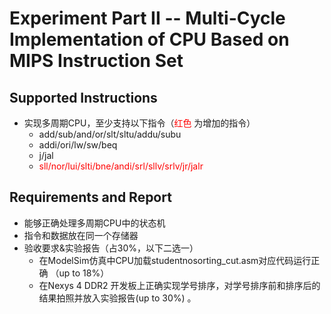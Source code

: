 # Experiment Part II -- Multi-Cycle Implementation of CPU Based on MIPS Instruction Set

## Supported Instructions

- 实现多周期CPU，至少支持以下指令（<span style = "color:red">红色</span> 为增加的指令）
    - add/sub/and/or/slt/sltu/addu/subu   
    - addi/ori/lw/sw/beq
    - j/jal
    - <span style="color:red">sll/nor/lui/slti/bne/andi/srl/sllv/srlv/jr/jalr</span>
    
## Requirements and Report

- 能够正确处理多周期CPU中的状态机
- 指令和数据放在同一个存储器
- 验收要求&实验报告（占30%，以下二选一）
  - 在ModelSim仿真中CPU加载studentnosorting_cut.asm对应代码运行正确 （up to 18%）
  - 在Nexys 4 DDR2 开发板上正确实现学号排序，对学号排序前和排序后的结果拍照并放入实验报告(up to 30%) 。
